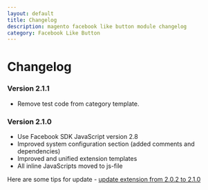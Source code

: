 ```yaml
---
layout: default
title: Changelog
description: magento facebook like button module changelog
category: Facebook Like Button
---
```


# Changelog

### Version 2.1.1

 -  Remove test code from category template.

### Version 2.1.0

 -  Use Facebook SDK JavaScript version 2.8
 -  Improved system configuration section (added comments and dependencies)
 -  Improved and unified extension templates
 -  All inline JavaScripts moved to js-file

Here are some tips for update - [update extension from 2.0.2 to 2.1.0](../installation/#update-extension-from-202-to-210)
